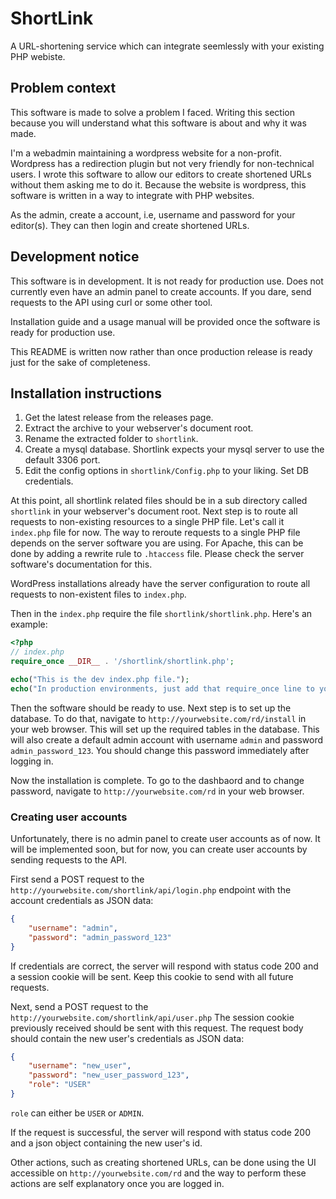 # ShortLink

A URL-shortening service which can integrate seemlessly with your existing PHP
webiste.

## Problem context

This software is made to solve a problem I faced. Writing this section because
you will understand what this software is about and why it was made.

I'm a webadmin maintaining a wordpress website for a non-profit. Wordpress has a
redirection plugin but not very friendly for non-technical users. I wrote this
software to allow our editors to create shortened URLs without them asking me to
do it. Because the website is wordpress, this software is written in a way to
integrate with PHP websites.

As the admin, create a account, i.e, username and password for your editor(s).
They can then login and create shortened URLs. 

## Development notice

This software is in development. It is not ready for production use. Does not
currently even have an admin panel to create accounts. If you dare, send
requests to the API using curl or some other tool.

Installation guide and a usage manual will be provided once the software is
ready for production use.

This README is written now rather than once production release is ready just
for the sake of completeness. 

## Installation instructions

1. Get the latest release from the releases page.
2. Extract the archive to your webserver's document root.
3. Rename the extracted folder to `shortlink`.
4. Create a mysql database. Shortlink expects your mysql server to use the default 3306 port.
5. Edit the config options in `shortlink/Config.php` to your liking. Set DB credentials.

At this point, all shortlink related files should be in a sub directory called
`shortlink` in your webserver's document root. Next step is to route all requests to 
non-existing resources to a single PHP file. Let's call it `index.php` file for now.
The way to reroute requests to a single PHP file depends on the server software
you are using. For Apache, this can be done by adding a rewrite rule to
`.htaccess` file. Please check the server software's documentation for this.

WordPress installations already have the server configuration to route all requests to
non-existent files to `index.php`. 

Then in the `index.php` require the file `shortlink/shortlink.php`. Here's an example:

```php
<?php
// index.php
require_once __DIR__ . '/shortlink/shortlink.php';

echo("This is the dev index.php file.");
echo("In production environments, just add that require_once line to your index.php file.");
```

Then the software should be ready to use. Next step is to set up the database.
To do that, navigate to `http://yourwebsite.com/rd/install` in your web browser.
This will set up the required tables in the database. This will also create a
default admin account with username `admin` and password `admin_password_123`.
You should change this password immediately after logging in.

Now the installation is complete. To go to the dashbaord and to change password,
navigate to `http://yourwebsite.com/rd` in your web browser.

### Creating user accounts

Unfortunately, there is no admin panel to create user accounts as of now.
It will be implemented soon, but for now, you can create user accounts by
sending requests to the API. 

First send a POST request to the `http://yourwebsite.com/shortlink/api/login.php`
endpoint with the account credentials as JSON data:

```json
{
    "username": "admin",
    "password": "admin_password_123"
}
```

If credentials are correct, the server will respond with status code 200 and a
session cookie will be sent. Keep this cookie to send with all future requests.

Next, send a POST request to the `http://yourwebsite.com/shortlink/api/user.php`
The session cookie previously received should be sent with this request. The
request body should contain the new user's credentials as JSON data:

```json
{
    "username": "new_user",
    "password": "new_user_password_123",
    "role": "USER"
}
```

`role` can either be `USER` or `ADMIN`.

If the request is successful, the server will respond with status code 200 and a
json object containing the new user's id.

Other actions, such as creating shortened URLs, can be done using the UI accessible
on `http://yourwebsite.com/rd` and the way to perform these actions are self explanatory
once you are logged in.